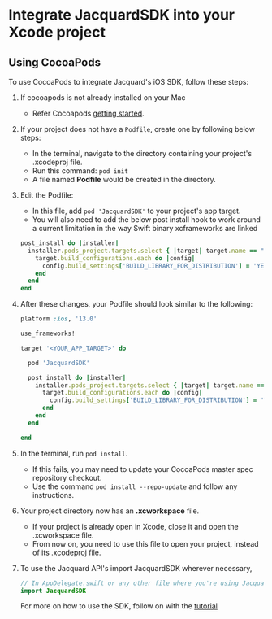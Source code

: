 # Integrate JacquardSDK into your Xcode project

## Using CocoaPods

To use CocoaPods to integrate Jacquard's iOS SDK, follow these steps:

1. If cocoapods is not already installed on your Mac
    * Refer Cocoapods [getting started](https://guides.cocoapods.org/using/getting-started.html).

2. If your project does not have a `Podfile`, create one by following below steps:
   * In the terminal, navigate to the directory containing your project's .xcodeproj file.
   * Run this command: `pod init`
   * A file named **Podfile** would be created in the directory.

3. Edit the Podfile:
    * In this file, add  `pod 'JacquardSDK'` to your project's app target.
    * You will also need to add the below post install hook to work around a current limitation in the way Swift binary xcframeworks are linked

    ```ruby
    post_install do |installer|
      installer.pods_project.targets.select { |target| target.name == "SwiftProtobuf" }.each do |target|
        target.build_configurations.each do |config|
          config.build_settings['BUILD_LIBRARY_FOR_DISTRIBUTION'] = 'YES'
        end
      end
    end
    ```

4.  After these changes, your Podfile should look similar to the following:

    ```ruby
    platform :ios, '13.0'

    use_frameworks!

    target '<YOUR_APP_TARGET>' do

      pod 'JacquardSDK'

      post_install do |installer|
        installer.pods_project.targets.select { |target| target.name == "SwiftProtobuf" }.each do |target|
          target.build_configurations.each do |config|
            config.build_settings['BUILD_LIBRARY_FOR_DISTRIBUTION'] = 'YES'
          end
        end
      end

    end
    ```

5. In the terminal, run `pod install`. 
    * If this fails, you may need to update your CocoaPods master spec repository checkout. 
    * Use the command `pod install --repo-update` and follow any instructions.
    
6. Your project directory now has an **.xcworkspace** file.  
    * If your project is already open in Xcode, close it and open the .xcworkspace file. 
    * From now on, you need to use this file to open your project, instead of its .xcodeproj file.

7. To use the Jacquard API's import JacquardSDK wherever necessary, 
     ```swift
     // In AppDelegate.swift or any other file where you're using JacquardSDK
     import JacquardSDK
    ```
    For more on how to use the SDK, follow on with the [tutorial](tutorial.html)
